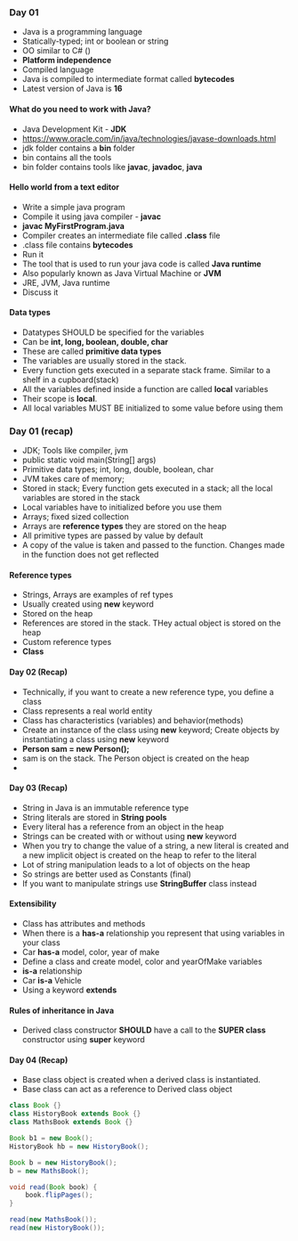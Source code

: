 ### Day 01

* Java is a programming language
* Statically-typed; int or boolean or string
* OO similar to C# ()
* __Platform independence__
* Compiled language
* Java is compiled to intermediate format called __bytecodes__
* Latest version of Java is __16__

#### What do you need to work with Java?

* Java Development Kit - __JDK__
* https://www.oracle.com/in/java/technologies/javase-downloads.html
* jdk folder contains a __bin__ folder
* bin contains all the tools
* bin folder contains tools like __javac__, __javadoc__, __java__

#### Hello world from a text editor

* Write a simple java program
* Compile it using java compiler - __javac__
* __javac MyFirstProgram.java__
* Compiler creates an intermediate file called __.class__ file
* .class file contains __bytecodes__
* Run it
* The tool that is used to run your java code is called __Java runtime__
* Also popularly known as Java Virtual Machine or __JVM__
* JRE, JVM, Java runtime
* Discuss it


#### Data types

* Datatypes SHOULD be specified for the variables
* Can be __int, long, boolean, double, char__
* These are called __primitive data types__
* The variables are usually stored in the stack.
* Every function gets executed in a separate stack frame. Similar to a shelf in a cupboard(stack)
* All the variables defined inside a function are called __local__ variables
* Their scope is __local__.
* All local variables MUST BE initialized to some value before using them

### Day 01 (recap)

* JDK; Tools like compiler, jvm
* public static void main(String[] args)
* Primitive data types; int, long, double, boolean, char
* JVM takes care of memory;
* Stored in stack; Every function gets executed in a stack; all the local variables are stored in the stack
* Local variables have to initialized before you use them
* Arrays; fixed sized collection
* Arrays are __reference types__ they are stored on the heap
* All primitive types are passed by value by default
* A copy of the value is taken and passed to the function. Changes made in the function does not get reflected

#### Reference types

* Strings, Arrays are examples of ref types
* Usually created using __new__ keyword
* Stored on the heap
* References are stored in the stack. THey actual object is stored on the heap
* Custom reference types
* __Class__



#### Day 02 (Recap)

* Technically, if you want to create a new reference type, you define a class
* Class represents a real world entity
* Class has characteristics (variables) and behavior(methods)
* Create an instance of the class using __new__ keyword; Create objects by instantiating a class using __new__ keyword
* __Person sam = new Person();__
* sam is on the stack. The Person object is created on the heap
* 


#### Day 03 (Recap)

* String in Java is an immutable reference type
* String literals are stored in __String pools__
* Every literal has a reference from an object in the heap
* Strings can be created with or without using __new__ keyword
* When you try to change the value of a string, a new literal is created and a new implicit object is created on the heap to refer to the literal
* Lot of string manipulation leads to a lot of objects on the heap
* So strings are better used as Constants (final)
* If you want to manipulate strings use __StringBuffer__ class instead


#### Extensibility

* Class has attributes and methods
* When there is a __has-a__ relationship you represent that using variables in your class
* Car __has-a__ model, color, year of make
* Define a class and create model, color and yearOfMake variables
* __is-a__ relationship
* Car __is-a__ Vehicle
* Using a keyword __extends__

#### Rules of inheritance in Java

* Derived class constructor __SHOULD__ have a call to the __SUPER class__ constructor using __super__ keyword


#### Day 04 (Recap)

* Base class object is created when a derived class is instantiated.
* Base class can act as a reference to Derived class object

``` java
class Book {}
class HistoryBook extends Book {}
class MathsBook extends Book {}

Book b1 = new Book();
HistoryBook hb = new HistoryBook();

Book b = new HistoryBook();
b = new MathsBook();

void read(Book book) {
	book.flipPages();
}

read(new MathsBook());
read(new HistoryBook());


```




















